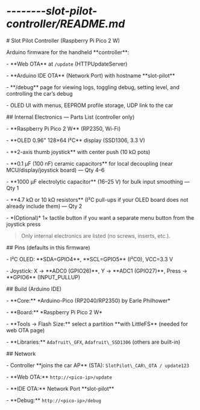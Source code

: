 # ***--------slot-pilot-controller/README.md***



\# Slot Pilot Controller (Raspberry Pi Pico 2 W)



Arduino firmware for the handheld \*\*controller\*\*:

\- \*\*Web OTA\*\* at `/update` (HTTPUpdateServer)

\- \*\*Arduino IDE OTA\*\* (Network Port) with hostname \*\*slot-pilot\*\*

\- \*\*/debug\*\* page for viewing logs, toggling debug, setting level, and controlling the car’s debug

\- OLED UI with menus, EEPROM profile storage, UDP link to the car



\## Internal Electronics — Parts List (controller only)



\- \*\*Raspberry Pi Pico 2 W\*\* (RP2350, Wi-Fi)

\- \*\*OLED 0.96" 128×64 I²C\*\* display (SSD1306, 3.3 V)

\- \*\*2-axis thumb joystick\*\* with center push (10 kΩ pots)

\- \*\*0.1 µF (100 nF) ceramic capacitors\*\* for local decoupling (near MCU/display/joystick board) — Qty 4–6

\- \*\*1000 µF electrolytic capacitor\*\* (16–25 V) for bulk input smoothing — Qty 1

\- \*\*4.7 kΩ or 10 kΩ resistors\*\* (I²C pull-ups if your OLED board does not already include them) — Qty 2

\- \*(Optional)\* 1× tactile button if you want a separate menu button from the joystick press



> Only internal electronics are listed (no screws, inserts, etc.).



\## Pins (defaults in this firmware)



\- I²C OLED: \*\*SDA=GPIO4\*\*, \*\*SCL=GPIO5\*\* (I²C0), VCC=3.3 V  

\- Joystick: X → \*\*ADC0 (GPIO26)\*\*, Y → \*\*ADC1 (GPIO27)\*\*, Press → \*\*GPIO6\*\* (INPUT\_PULLUP)



\## Build (Arduino IDE)



\- \*\*Core:\*\* \*Arduino-Pico (RP2040/RP2350) by Earle Philhower\*

\- \*\*Board:\*\* \*Raspberry Pi Pico 2 W\*

\- \*\*Tools → Flash Size:\*\* select a partition \*\*with LittleFS\*\* (needed for web OTA page)

\- \*\*Libraries:\*\* `Adafruit\_GFX`, `Adafruit\_SSD1306` (others are built-in)



\## Network



\- Controller \*\*joins the car AP\*\* (STA): `SlotPilot\_CAR\_OTA / update123`

\- \*\*Web OTA:\*\* `http://<pico-ip>/update`

\- \*\*IDE OTA:\*\* Network Port \*\*slot-pilot\*\*

\- \*\*Debug:\*\* `http://<pico-ip>/debug`



